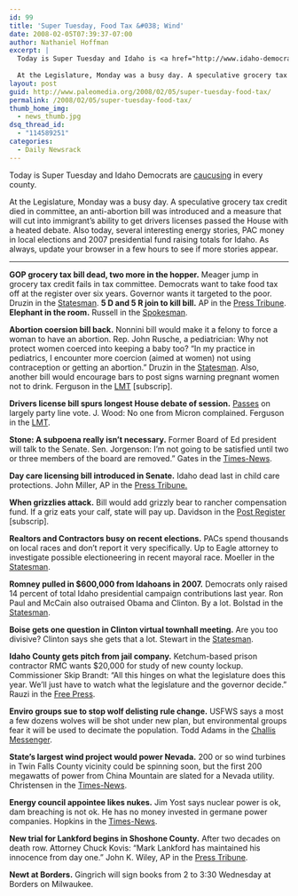 ```yaml
---
id: 99
title: 'Super Tuesday, Food Tax &#038; Wind'
date: 2008-02-05T07:39:37-07:00
author: Nathaniel Hoffman
excerpt: |
  Today is Super Tuesday and Idaho is <a href="http://www.idaho-democrats.org/ht/d/sp/i/1126282/pid/1126282">caucusing</a> in every county.
  
  At the Legislature, Monday was a busy day. A speculative grocery tax credit died in committee, an anti-abortion bill was introduced and a measure that will cut into immigrant's ability to get drivers licenses passed the House with a heated debate. Also today, several interesting energy stories, PAC money in local elections and 2007 presidential fund raising totals for Idaho. As always, update your browser in a few hours to see if more stories appear.
layout: post
guid: http://www.paleomedia.org/2008/02/05/super-tuesday-food-tax/
permalink: /2008/02/05/super-tuesday-food-tax/
thumb_home_img:
  - news_thumb.jpg
dsq_thread_id:
  - "114589251"
categories:
  - Daily Newsrack
---
```

Today is Super Tuesday and Idaho Democrats are [caucusing](http://www.idaho-democrats.org/ht/d/sp/i/1126282/pid/1126282) in every county.

At the Legislature, Monday was a busy day. A speculative grocery tax credit died in committee, an anti-abortion bill was introduced and a measure that will cut into immigrant&#8217;s ability to get drivers licenses passed the House with a heated debate. Also today, several interesting energy stories, PAC money in local elections and 2007 presidential fund raising totals for Idaho. As always, update your browser in a few hours to see if more stories appear. 

* * *

**GOP grocery tax bill dead, two more in the hopper.** Meager jump in grocery tax credit fails in tax committee. Democrats want to take food tax off at the register over six years. Governor wants it targeted to the poor. Druzin in the [Statesman](http://www.idahostatesman.com/newsupdates/story/285911.html). **5 D and 5 R join to kill bill.** AP in the [Press Tribune](http://www.idahopress.com/?id=3624). **Elephant in the room.** Russell in the [Spokesman](http://www.spokesmanreview.com/idaho/story.asp?ID=230554).

**Abortion coersion bill back.** Nonnini bill would make it a felony to force a woman to have an abortion. Rep. John Rusche, a pediatrician: Why not protect women coerced into keeping a baby too? &#8220;In my practice in pediatrics, I encounter more coercion (aimed at women) not using contraception or getting an abortion.&#8221; Druzin in the [Statesman](http://www.idahostatesman.com/idahopolitics/story/285909.html). Also, another bill would encourage bars to post signs warning pregnant women not to drink. Ferguson in the [LMT](http://www.lmtribune.com/story/northwest/14454/) [subscrip].

**Drivers license bill spurs longest House debate of session.** [Passes](http://www3.idaho.gov/oasis/H0366.html) on largely party line vote. J. Wood: No one from Micron complained. Ferguson in the [LMT](http://www.lmtribune.com/story/northwest/14455/).

**Stone: A subpoena really isn&#8217;t necessary.** Former Board of Ed president will talk to the Senate. Sen. Jorgenson: I&#8217;m not going to be satisfied until two or three members of the board are removed.&#8221; Gates in the [Times-News](http://www.magicvalley.com/articles/2008/02/05/news/local_state/130139.txt).

**Day care licensing bill introduced in Senate.** Idaho dead last in child care protections. John Miller, AP in the [Press Tribune.](http://hosted.ap.org/dynamic/stories/I/ID_XGR_DAY_CARE_RULES_IDOL-?SITE=IDNCP&SECTION=HOME&TEMPLATE=DEFAULT)

**When grizzlies attack.** Bill would add grizzly bear to rancher compensation fund. If a griz eats your calf, state will pay up. Davidson in the [Post Register](http://www.postregister.com/story.php?accnum=1051-02052008&today=2008-02-05%2000:00:00) [subscrip].

**Realtors and Contractors busy on recent elections.** PACs spend thousands on local races and don&#8217;t report it very specifically. Up to Eagle attorney to investigate possible electioneering in recent mayoral race. Moeller in the [Statesman](http://www.idahostatesman.com/newsupdates/story/285895.html).

**Romney pulled in $600,000 from Idahoans in 2007.** Democrats only raised 14 percent of total Idaho presidential campaign contributions last year. Ron Paul and McCain also outraised Obama and Clinton. By a lot. Bolstad in the [Statesman](http://www.idahostatesman.com/273/story/285880.html).

**Boise gets one question in Clinton virtual townhall meeting.** Are you too divisive? Clinton says she gets that a lot. Stewart in the [Statesman](http://www.idahostatesman.com/idahopolitics/story/285886.html).

**Idaho County gets pitch from jail company.** Ketchum-based prison contractor RMC wants $20,000 for study of new county lockup. Commissioner Skip Brandt: &#8220;All this hinges on what the legislature does this year. We&#8217;ll just have to watch what the legislature and the governor decide.&#8221; Rauzi in the [Free Press](http://www.idahocountyfreepress.com/IFPNews1.shtml).

**Enviro groups sue to stop wolf delisting rule change.** USFWS says a most a few dozens wolves will be shot under new plan, but environmental groups fear it will be used to decimate the population. Todd Adams in the [Challis Messenger](http://www.challismessenger.com/index.php?accnum=story-3-20080131).

**State&#8217;s largest wind project would power Nevada.** 200 or so wind turbines in Twin Falls County vicinity could be spinning soon, but the first 200 megawatts of power from China Mountain are slated for a Nevada utility. Christensen in the [Times-News](http://www.magicvalley.com/articles/2008/02/05/news/local_state/130159.txt).

**Energy council appointee likes nukes.** Jim Yost says nuclear power is ok, dam breaching is not ok. He has no money invested in germane power companies. Hopkins in the [Times-News](http://www.magicvalley.com/articles/2008/02/05/news/local_state/130143.txt). 

**New trial for Lankford begins in Shoshone County.** After two decades on death row. Attorney Chuck Kovis: &#8220;Mark Lankford has maintained his innocence from day one.&#8221; John K. Wiley, AP in the [Press Tribune](http://hosted.ap.org/dynamic/stories/I/ID_LANKFORD_RETRIAL_IDOL-?SITE=IDNCP&SECTION=HOME&TEMPLATE=DEFAULT).

**Newt at Borders.** Gingrich will sign books from 2 to 3:30 Wednesday at Borders on Milwaukee.